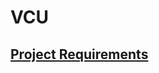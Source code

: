 # VCU

## [Project Requirements](https://github.com/CalPolyFSAE/MKELibrary/wiki/Requirements---VCU-(Vehicle-Control-Unit))

